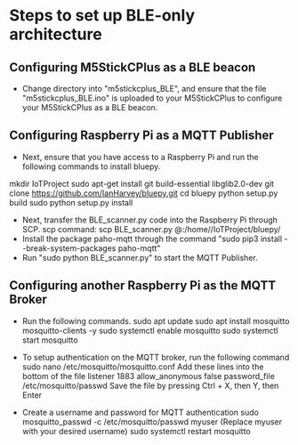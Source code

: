 # Steps to set up BLE-only architecture
## Configuring M5StickCPlus as a BLE beacon
- Change directory into "m5stickcplus_BLE", and ensure that the file "m5stickcplus_BLE.ino" is uploaded to your M5StickCPlus to configure your M5StickCPlus as a BLE beacon.
## Configuring Raspberry Pi as a MQTT Publisher
- Next, ensure that you have access to a Raspberry Pi and run the following commands to install bluepy.

mkdir IoTProject
sudo apt-get install git build-essential libglib2.0-dev
git clone https://github.com/IanHarvey/bluepy.git
cd bluepy
python setup.py build
sudo python setup.py install

- Next, transfer the BLE_scanner.py code into the Raspberry Pi through SCP. scp command: scp BLE_scanner.py <hostname>@<RaspberryPiIPAddress>:/home/<hostname>/IoTProject/bluepy/
- Install the package paho-mqtt through the command "sudo pip3 install --break-system-packages paho-mqtt"
- Run "sudo python BLE_scanner.py" to start the MQTT Publisher.

## Configuring another Raspberry Pi as the MQTT Broker
- Run the following commands.
sudo apt update
sudo apt install mosquitto mosquitto-clients -y
sudo systemctl enable mosquitto
sudo systemctl start mosquitto

- To setup authentication on the MQTT broker, run the following command
sudo nano /etc/mosquitto/mosquitto.conf
Add these lines into the bottom of the file 
listener 1883
allow_anonymous false
password_file /etc/mosquitto/passwd
Save the file by pressing Ctrl + X, then Y, then Enter
- Create a username and password for MQTT authentication
sudo mosquitto_passwd -c /etc/mosquitto/passwd myuser (Replace myuser with your desired username)
sudo systemctl restart mosquitto

